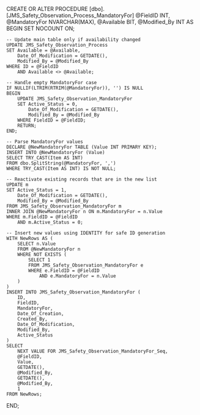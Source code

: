 CREATE OR ALTER PROCEDURE [dbo].[JMS_Safety_Observation_Process_MandatoryFor]
    @FieldID INT,
    @MandatoryFor NVARCHAR(MAX),
    @Available BIT,
    @Modified_By INT
AS
BEGIN
    SET NOCOUNT ON;

    -- Update main table only if availability changed
    UPDATE JMS_Safety_Observation_Process
    SET Available = @Available,
        Date_Of_Modification = GETDATE(),
        Modified_By = @Modified_By
    WHERE ID = @FieldID
        AND Available <> @Available;

    -- Handle empty MandatoryFor case
    IF NULLIF(LTRIM(RTRIM(@MandatoryFor)), '') IS NULL
    BEGIN
        UPDATE JMS_Safety_Observation_MandatoryFor
        SET Active_Status = 0,
            Date_Of_Modification = GETDATE(),
            Modified_By = @Modified_By
        WHERE FieldID = @FieldID;
        RETURN;
    END;

    -- Parse MandatoryFor values
    DECLARE @NewMandatoryFor TABLE (Value INT PRIMARY KEY);
    INSERT INTO @NewMandatoryFor (Value)
    SELECT TRY_CAST(Item AS INT)
    FROM dbo.SplitString(@MandatoryFor, ',')
    WHERE TRY_CAST(Item AS INT) IS NOT NULL;

    -- Reactivate existing records that are in the new list
    UPDATE m
    SET Active_Status = 1,
        Date_Of_Modification = GETDATE(),
        Modified_By = @Modified_By
    FROM JMS_Safety_Observation_MandatoryFor m
    INNER JOIN @NewMandatoryFor n ON m.MandatoryFor = n.Value
    WHERE m.FieldID = @FieldID
        AND m.Active_Status = 0;

    -- Insert new values using IDENTITY for safe ID generation
    WITH NewRows AS (
        SELECT n.Value
        FROM @NewMandatoryFor n
        WHERE NOT EXISTS (
            SELECT 1 
            FROM JMS_Safety_Observation_MandatoryFor e 
            WHERE e.FieldID = @FieldID 
                AND e.MandatoryFor = n.Value
        )
    )
    INSERT INTO JMS_Safety_Observation_MandatoryFor (
        ID,
        FieldID,
        MandatoryFor,
        Date_Of_Creation,
        Created_By,
        Date_Of_Modification,
        Modified_By,
        Active_Status
    )
    SELECT 
        NEXT VALUE FOR JMS_Safety_Observation_MandatoryFor_Seq,
        @FieldID,
        Value,
        GETDATE(),
        @Modified_By,
        GETDATE(),
        @Modified_By,
        1
    FROM NewRows;
END;